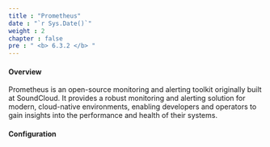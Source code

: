 ```yaml
---
title : "Prometheus"
date : "`r Sys.Date()`"
weight : 2
chapter : false
pre : " <b> 6.3.2 </b> "
---
```


#### Overview
Prometheus is an open-source monitoring and alerting toolkit originally built at SoundCloud.
It provides a robust monitoring and alerting solution for modern, cloud-native environments, enabling developers and operators to gain insights into the performance and health of their systems.

#### Configuration
